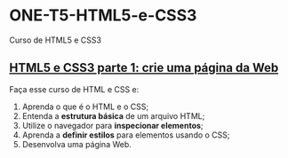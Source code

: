# ONE-T5-HTML5-e-CSS3
Curso de HTML5 e CSS3

## [HTML5 e CSS3 parte 1: crie uma página da Web](https://cursos.alura.com.br/course/html5-css3-crie-pagina-web)
Faça esse curso de HTML e CSS e:
1. Aprenda o que é o HTML e o CSS;
2. Entenda a **estrutura básica** de um arquivo HTML;
3. Utilize o navegador para **inspecionar elementos**;
4. Aprenda a **definir estilos** para elementos usando o CSS;
5. Desenvolva uma página Web.
